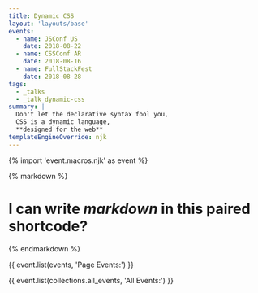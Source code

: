 ```yaml
---
title: Dynamic CSS
layout: 'layouts/base'
events:
  - name: JSConf US
    date: 2018-08-22
  - name: CSSConf AR
    date: 2018-08-16
  - name: FullStackFest
    date: 2018-08-28
tags:
  - _talks
  - _talk_dynamic-css
summary: |
  Don't let the declarative syntax fool you,
  CSS is a dynamic language,
  **designed for the web**
templateEngineOverride: njk
---
```


{% import 'event.macros.njk' as event %}

{% markdown %}
# I can write *markdown* in this paired shortcode?
{% endmarkdown %}

{{ event.list(events, 'Page Events:') }}

{{ event.list(collections.all_events, 'All Events:') }}
